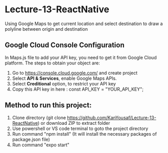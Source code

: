 # Lecture-13-ReactNative
Using Google Maps to get current location and select destination to draw a polyline between origin and destination

## Google Cloud Console Configuration
In Maps.js file to add your API key, you need to get it from Google Cloud platform. The steps to obtain your object are:
1. Go to https://console.cloud.google.com/ and create project
2. Select **API & Services**, enable Google Maps APIs. 
3. Select **Creditional** option, to restrict your API key
4. Copy this API key in here : const API_KEY = "YOUR_API_KEY";


## Method to run this project:
1. Clone directory (git clone https://github.com/KanYousaf/Lecture-13-ReactNative) or download ZIP to extract folder
2. Use powershell or VS code terminal to goto the project directory
3. Run command "npm install" (It will install the necessary packages of package.json file)
4. Run command "expo start"

